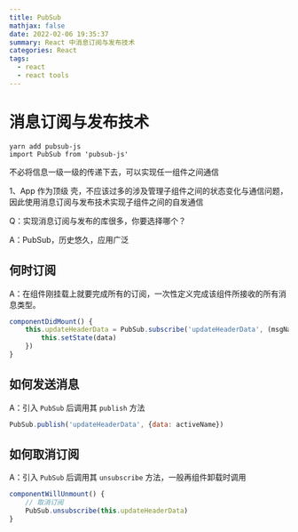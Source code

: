 ```yaml
---
title: PubSub
mathjax: false
date: 2022-02-06 19:35:37
summary: React 中消息订阅与发布技术
categories: React 
tags:
  - react
  - react tools
---
```

# 消息订阅与发布技术

```shell
yarn add pubsub-js
import PubSub from 'pubsub-js'
```

不必将信息一级一级的传递下去，可以实现任一组件之间通信

1、App 作为顶级 壳，不应该过多的涉及管理子组件之间的状态变化与通信问题，因此使用消息订阅与发布技术实现子组件之间的自发通信

Q：实现消息订阅与发布的库很多，你要选择哪个？

A：PubSub，历史悠久，应用广泛

## 何时订阅

A：在组件刚挂载上就要完成所有的订阅，一次性定义完成该组件所接收的所有消息类型。

```jsx
componentDidMount() {
    this.updateHeaderData = PubSub.subscribe('updateHeaderData', (msgName, data) => {
        this.setState(data)
    })
}
```

## 如何发送消息

A：引入 `PubSub` 后调用其 `publish` 方法

```jsx
PubSub.publish('updateHeaderData', {data: activeName})
```

## 如何取消订阅

A：引入 `PubSub` 后调用其 `unsubscribe` 方法，一般再组件卸载时调用

```jsx
componentWillUnmount() {
    // 取消订阅
    PubSub.unsubscribe(this.updateHeaderData)
}
```